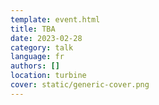```yaml
---
template: event.html
title: TBA
date: 2023-02-28
category: talk
language: fr
authors: []
location: turbine
cover: static/generic-cover.png
---
```

